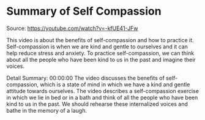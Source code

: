 # Summary of Self Compassion

Source: https://youtube.com/watch?v=-kfUE41-JFw

This video is about the benefits of self-compassion and how to practice it. Self-compassion is when we are kind and gentle to ourselves and it can help reduce stress and anxiety. To practice self-compassion, we can think about all the people who have been kind to us in the past and imagine their voices.

Detail Summary: 
00:00:00
The video discusses the benefits of self-compassion, which is a state of mind in which we have a kind and gentle attitude towards ourselves. The video describes a self-compassion exercise in which we lie in bed or in a bath and think of all the people who have been kind to us in the past. We should rehearse these internalized voices and bathe in the memory of a laugh.

